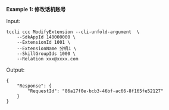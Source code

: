 **Example 1: 修改话机账号**



Input: 

```
tccli ccc ModifyExtension --cli-unfold-argument  \
    --SdkAppId 140000000 \
    --ExtensionId 1001 \
    --ExtensionName 分机1 \
    --SkillGroupIds 1000 \
    --Relation xxx@xxxx.com
```

Output: 
```
{
    "Response": {
        "RequestId": "86a17f0e-bcb3-46bf-ac66-8f165fe52127"
    }
}
```

